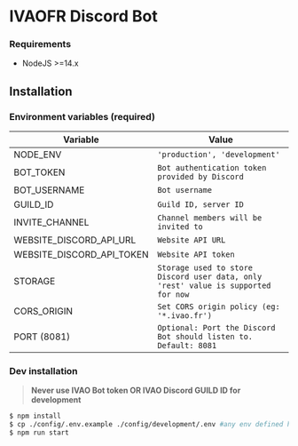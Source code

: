 # IVAOFR Discord Bot
### Requirements
- NodeJS >=14.x
## Installation

### Environment variables (required)

| Variable | Value |
|---|---|
| NODE_ENV | `'production', 'development'` |
| BOT_TOKEN | `Bot authentication token provided by Discord`   |
| BOT_USERNAME | `Bot username` |
| GUILD_ID | `Guild ID, server ID` |
| INVITE_CHANNEL | `Channel members will be invited to` |
| WEBSITE_DISCORD_API_URL | `Website API URL` |
| WEBSITE_DISCORD_API_TOKEN | `Website API token` |
| STORAGE | `Storage used to store Discord user data, only 'rest' value is supported for now` |
| CORS_ORIGIN | `Set CORS origin policy (eg: '*.ivao.fr')` |
| PORT (8081) | `Optional: Port the Discord Bot should listen to. Default: 8081` |


### Dev installation

>**Never use IVAO Bot token OR IVAO Discord GUILD ID for development**

```bash
$ npm install
$ cp ./config/.env.example ./config/development/.env #any env defined here will be overridden if env variable is explicitly set
$ npm run start
```